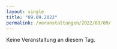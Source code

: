 ```yaml
---
layout: single
title: "09.09.2022"
permalink: /veranstaltungen/2022/09/09/
---
```


Keine Veranstaltung an diesem Tag.
